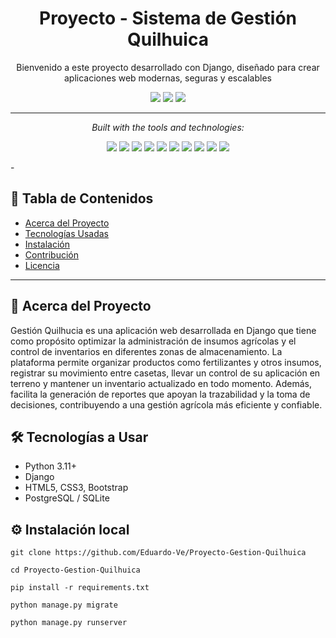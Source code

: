 <h1 align="center">Proyecto - Sistema de Gestión Quilhuica
</h1>
<p align="center">Bienvenido a este proyecto desarrollado con Django, diseñado para crear aplicaciones web modernas, seguras y escalables
<i></i></P>


<p align="center">
  <img src="https://img.shields.io/github/last-commit/Eduardo-Ve/Proyecto-Gestion-Quilhuica?color=blue&label=last%20commit&logo=github&style=flat" />
  <img src="https://img.shields.io/github/languages/top/Eduardo-Ve/Proyecto-Gestion-Quilhuica??logo=python&logoColor=white&label=Python" />
  <img src="https://img.shields.io/github/languages/count/Eduardo-Ve/Proyecto-Gestion-Quilhuica??color=blue&label=languages" />
</p>

---

<p align="center"><i>Built with the tools and technologies:</i></p>

<p align="center">
  <img src="https://img.shields.io/badge/Python-3776AB?logo=python&logoColor=white" />
  <img src="https://img.shields.io/badge/Django-092E20?logo=django&logoColor=white" />
  <img src="https://img.shields.io/badge/HTML5-E34F26?logo=html5&logoColor=white" />
  <img src="https://img.shields.io/badge/CSS3-1572B6?logo=css3&logoColor=white" />
  <img src="https://img.shields.io/badge/Bootstrap-7952B3?logo=bootstrap&logoColor=white" />
  <img src="https://img.shields.io/badge/JavaScript-F7DF1E?logo=javascript&logoColor=black" />
  <img src="https://img.shields.io/badge/PostgreSQL-4169E1?logo=postgresql&logoColor=white" />
  <img src="https://img.shields.io/badge/SQLite-003B57?logo=sqlite&logoColor=white" />
  <img src="https://img.shields.io/badge/Git-F05032?logo=git&logoColor=white" />
  <img src="https://img.shields.io/badge/GitHub_Actions-2088FF?logo=github-actions&logoColor=white" />
</p>
-

## 📑 Tabla de Contenidos
- [Acerca del Proyecto](#-acerca-del-proyecto)
- [Tecnologías Usadas](#-tecnologías-usadas)
- [Instalación](#-instalación)
- [Contribución](#-contribución)
- [Licencia](#-licencia)

---

## 📖 Acerca del Proyecto
Gestión Quilhucia es una aplicación web desarrollada en Django que tiene como propósito optimizar la administración de insumos agrícolas y el control de inventarios en diferentes zonas de almacenamiento. La plataforma permite organizar productos como fertilizantes y otros insumos, registrar su movimiento entre casetas, llevar un control de su aplicación en terreno y mantener un inventario actualizado en todo momento. Además, facilita la generación de reportes que apoyan la trazabilidad y la toma de decisiones, contribuyendo a una gestión agrícola más eficiente y confiable.  

## 🛠 Tecnologías a Usar
- Python 3.11+  
- Django  
- HTML5, CSS3, Bootstrap  
- PostgreSQL / SQLite  

## ⚙️ Instalación local
```git clone https://github.com/Eduardo-Ve/Proyecto-Gestion-Quilhuica```

```cd Proyecto-Gestion-Quilhuica```

```pip install -r requirements.txt```

```python manage.py migrate```

```python manage.py runserver ```
